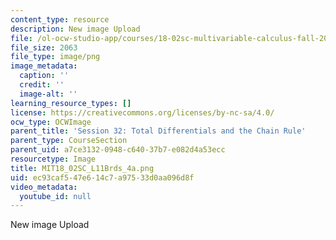 ```yaml
---
content_type: resource
description: New image Upload
file: /ol-ocw-studio-app/courses/18-02sc-multivariable-calculus-fall-2010/ec93caf547e614c7a97533d0aa096d8f_MIT18_02SC_L11Brds_4a.png
file_size: 2063
file_type: image/png
image_metadata:
  caption: ''
  credit: ''
  image-alt: ''
learning_resource_types: []
license: https://creativecommons.org/licenses/by-nc-sa/4.0/
ocw_type: OCWImage
parent_title: 'Session 32: Total Differentials and the Chain Rule'
parent_type: CourseSection
parent_uid: a7ce3132-0948-c640-37b7-e082d4a53ecc
resourcetype: Image
title: MIT18_02SC_L11Brds_4a.png
uid: ec93caf5-47e6-14c7-a975-33d0aa096d8f
video_metadata:
  youtube_id: null
---
```

New image Upload